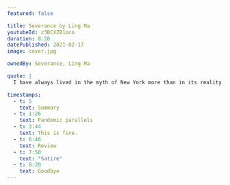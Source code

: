 ```yaml
---
featured: false

title: Severance by Ling Ma
youtubeId: z3BCXZB1oco
duration: 8:28
datePublished: 2021-02-17
image: cover.jpg

ownedBy: Severance, Ling Ma

quote: |
  I have always lived in the myth of New York more than in its reality.

timestamps:
  - t: 5
    text: Summary
  - t: 1:26
    text: Pandemic parallels
  - t: 3:44
    text: This is fine.
  - t: 6:46
    text: Review
  - t: 7:50
    text: "Satire"
  - t: 8:20
    text: Goodbye
---
```


